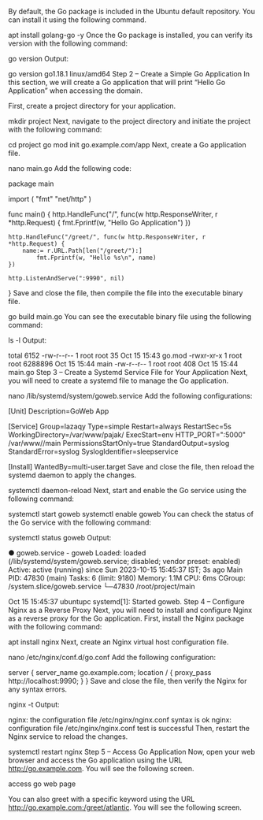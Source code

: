 
By default, the Go package is included in the Ubuntu default repository. You can install it using the following command.

apt install golang-go -y
Once the Go package is installed, you can verify its version with the following command:

go version
Output:

go version go1.18.1 linux/amd64
Step 2 – Create a Simple Go Application
In this section, we will create a Go application that will print “Hello Go Application” when accessing the domain.

First, create a project directory for your application.

mkdir project
Next, navigate to the project directory and initiate the project with the following command:

cd project
go mod init go.example.com/app
Next, create a Go application file.

nano main.go
Add the following code:

package main

import (
    "fmt"
    "net/http"
)

func main() {
    http.HandleFunc("/", func(w http.ResponseWriter, r *http.Request) {
        fmt.Fprintf(w, "Hello Go Application")
    })

    http.HandleFunc("/greet/", func(w http.ResponseWriter, r *http.Request) {
        name:= r.URL.Path[len("/greet/"):]
            fmt.Fprintf(w, "Hello %s\n", name)
    })

    http.ListenAndServe(":9990", nil)
}
Save and close the file, then compile the file into the executable binary file.

go build main.go
You can see the executable binary file using the following command:

ls -l
Output:

total 6152
-rw-r--r-- 1 root root      35 Oct 15 15:43 go.mod
-rwxr-xr-x 1 root root 6288896 Oct 15 15:44 main
-rw-r--r-- 1 root root     408 Oct 15 15:44 main.go
Step 3 – Create a Systemd Service File for Your Application
Next, you will need to create a systemd file to manage the Go application.

nano /lib/systemd/system/goweb.service
Add the following configurations:

[Unit]
Description=GoWeb App

[Service]
Group=lazaqy
Type=simple
Restart=always
RestartSec=5s
WorkingDirectory=/var/www/pajak/
ExecStart=env HTTP_PORT=":5000" /var/www/<project name>/main
PermissionsStartOnly=true
StandardOutput=syslog
StandardError=syslog
SyslogIdentifier=sleepservice

[Install]
WantedBy=multi-user.target
Save and close the file, then reload the systemd daemon to apply the changes.

systemctl daemon-reload
Next, start and enable the Go service using the following command:

systemctl start goweb
systemctl enable goweb
You can check the status of the Go service with the following command:

systemctl status goweb
Output:

● goweb.service - goweb
     Loaded: loaded (/lib/systemd/system/goweb.service; disabled; vendor preset: enabled)
     Active: active (running) since Sun 2023-10-15 15:45:37 IST; 3s ago
   Main PID: 47830 (main)
      Tasks: 6 (limit: 9180)
     Memory: 1.1M
        CPU: 6ms
     CGroup: /system.slice/goweb.service
             └─47830 /root/project/main

Oct 15 15:45:37 ubuntupc systemd[1]: Started goweb.
Step 4 – Configure Nginx as a Reverse Proxy
Next, you will need to install and configure Nginx as a reverse proxy for the Go application. First, install the Nginx package with the following command:

apt install nginx
Next, create an Nginx virtual host configuration file.

nano /etc/nginx/conf.d/go.conf
Add the following configuration:

server {
    server_name go.example.com;
    location / {
        proxy_pass http://localhost:9990;
    }
}
Save and close the file, then verify the Nginx for any syntax errors.

nginx -t
Output:

nginx: the configuration file /etc/nginx/nginx.conf syntax is ok
nginx: configuration file /etc/nginx/nginx.conf test is successful
Then, restart the Nginx service to reload the changes.

systemctl restart nginx
Step 5 – Access Go Application
Now, open your web browser and access the Go application using the URL http://go.example.com. You will see the following screen.

access go web page

You can also greet with a specific keyword using the URL http://go.example.com:/greet/atlantic. You will see the following screen.
